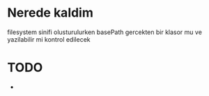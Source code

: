 # Nerede kaldim

filesystem sinifi olusturulurken basePath gercekten bir klasor mu ve yazilabilir mi kontrol edilecek


# TODO

- 
